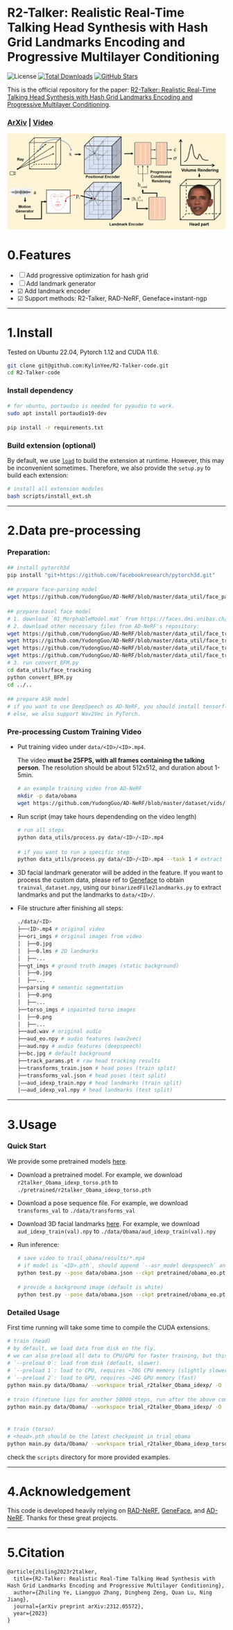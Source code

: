# R2-Talker: Realistic Real-Time Talking Head Synthesis with Hash Grid Landmarks Encoding and Progressive Multilayer Conditioning

![License](https://img.shields.io/badge/license-MIT-yellow)
[![Total Downloads](https://img.shields.io/github/downloads/KylinYee/R2-Talker-code/master/total.svg)](https://github.com/KylinYee/R2-Talker-code/master)
[![GitHub Stars](https://img.shields.io/github/stars/KylinYee/R2-Talker-code.svg)](https://github.com/KylinYee/R2-Talker-code/master)


This is the official repository for the paper: [R2-Talker: Realistic Real-Time Talking Head Synthesis with Hash Grid Landmarks Encoding and Progressive Multilayer Conditioning](https://arxiv.org/abs/2312.05572).

###  [ArXiv](https://arxiv.org/abs/2312.05572) | [Video](https://www.youtube.com/watch?v=pdGFnCBiU5Y)

![image](assets/pipeline.png)



# 0.Features

- &#x2610; Add progressive optimization for hash grid
- &#x2610; Add landmark generator
- &#x2611; Add landmark encoder
- &#x2611; Support methods: R2-Talker, RAD-NeRF, Geneface+instant-ngp 

---
# 1.Install

Tested on Ubuntu 22.04, Pytorch 1.12 and CUDA 11.6.

```bash
git clone git@github.com:KylinYee/R2-Talker-code.git
cd R2-Talker-code
```


### Install dependency
```bash
# for ubuntu, portaudio is needed for pyaudio to work.
sudo apt install portaudio19-dev

pip install -r requirements.txt
```

### Build extension (optional)
By default, we use [`load`](https://pytorch.org/docs/stable/cpp_extension.html#torch.utils.cpp_extension.load) to build the extension at runtime.
However, this may be inconvenient sometimes.
Therefore, we also provide the `setup.py` to build each extension:
```bash
# install all extension modules
bash scripts/install_ext.sh
```

---
# 2.Data pre-processing

### Preparation:

```bash
## install pytorch3d
pip install "git+https://github.com/facebookresearch/pytorch3d.git"

## prepare face-parsing model
wget https://github.com/YudongGuo/AD-NeRF/blob/master/data_util/face_parsing/79999_iter.pth?raw=true -O data_utils/face_parsing/79999_iter.pth

## prepare basel face model
# 1. download `01_MorphableModel.mat` from https://faces.dmi.unibas.ch/bfm/main.php?nav=1-2&id=downloads and put it under `data_utils/face_tracking/3DMM/`
# 2. download other necessary files from AD-NeRF's repository:
wget https://github.com/YudongGuo/AD-NeRF/blob/master/data_util/face_tracking/3DMM/exp_info.npy?raw=true -O data_utils/face_tracking/3DMM/exp_info.npy
wget https://github.com/YudongGuo/AD-NeRF/blob/master/data_util/face_tracking/3DMM/keys_info.npy?raw=true -O data_utils/face_tracking/3DMM/keys_info.npy
wget https://github.com/YudongGuo/AD-NeRF/blob/master/data_util/face_tracking/3DMM/sub_mesh.obj?raw=true -O data_utils/face_tracking/3DMM/sub_mesh.obj
wget https://github.com/YudongGuo/AD-NeRF/blob/master/data_util/face_tracking/3DMM/topology_info.npy?raw=true -O data_utils/face_tracking/3DMM/topology_info.npy
# 3. run convert_BFM.py
cd data_utils/face_tracking
python convert_BFM.py
cd ../..

## prepare ASR model
# if you want to use DeepSpeech as AD-NeRF, you should install tensorflow 1.15 manually.
# else, we also support Wav2Vec in PyTorch.
```

### Pre-processing Custom Training Video
* Put training video under `data/<ID>/<ID>.mp4`.

    The video **must be 25FPS, with all frames containing the talking person**. 
    The resolution should be about 512x512, and duration about 1-5min.
    ```bash
    # an example training video from AD-NeRF
    mkdir -p data/obama
    wget https://github.com/YudongGuo/AD-NeRF/blob/master/dataset/vids/Obama.mp4?raw=true -O data/obama/obama.mp4
    ```

* Run script (may take hours dependending on the video length)
    ```bash
    # run all steps
    python data_utils/process.py data/<ID>/<ID>.mp4

    # if you want to run a specific step 
    python data_utils/process.py data/<ID>/<ID>.mp4 --task 1 # extract audio wave
    ```

* 3D facial landmark generator will be added in the feature. If you want to process the custom data, please ref to [Geneface](https://github.com/yerfor/GeneFace/blob/main/docs/process_data/process_target_person_video.md) to obtain `trainval_dataset.npy`, using our `binarizedFile2landmarks.py` to extract landmarks and put the landmarks to `data/<ID>/`.

* File structure after finishing all steps:
    ```bash
    ./data/<ID>
    ├──<ID>.mp4 # original video
    ├──ori_imgs # original images from video
    │  ├──0.jpg
    │  ├──0.lms # 2D landmarks
    │  ├──...
    ├──gt_imgs # ground truth images (static background)
    │  ├──0.jpg
    │  ├──...
    ├──parsing # semantic segmentation
    │  ├──0.png
    │  ├──...
    ├──torso_imgs # inpainted torso images
    │  ├──0.png
    │  ├──...
    ├──aud.wav # original audio 
    ├──aud_eo.npy # audio features (wav2vec)
    ├──aud.npy # audio features (deepspeech)
    ├──bc.jpg # default background
    ├──track_params.pt # raw head tracking results
    ├──transforms_train.json # head poses (train split)
    ├──transforms_val.json # head poses (test split)
    |——aud_idexp_train.npy # head landmarks (train split)
    |——aud_idexp_val.npy # head landmarks (test split)
    ```


---
# 3.Usage

### Quick Start

We provide some pretrained models  [here](https://drive.google.com/drive/folders/1fWxPDpGTwYFVQztSAz05AVv_iFOkdDJs?usp=drive_link).

* Download a pretrained model.
    For example, we download `r2talker_Obama_idexp_torso.pth` to `./pretrained/r2talker_Obama_idexp_torso.pth`

* Download a pose sequence file.
    For example, we download `transforms_val` to `./data/transforms_val`

* Download 3D facial landmarks [here](https://drive.google.com/drive/folders/1fWxPDpGTwYFVQztSAz05AVv_iFOkdDJs?usp=drive_link). 
    For example, we download `aud_idexp_train(val).npy` to `./data/Obama/aud_idexp_train(val).npy`
    
* Run inference:
    ```bash
    # save video to trail_obama/results/*.mp4
    # if model is `<ID>.pth`, should append `--asr_model deepspeech` and use `--aud intro.npy` instead.
    python test.py --pose data/obama.json --ckpt pretrained/obama_eo.pth --aud data/intro_eo.npy --workspace trial_obama/ -O --torso

    # provide a background image (default is white)
    python test.py --pose data/obama.json --ckpt pretrained/obama_eo.pth --aud data/intro_eo.npy --workspace trial_obama/ -O --torso --bg_img data/bg.jpg
    ```

### Detailed Usage

First time running will take some time to compile the CUDA extensions.

```bash
# train (head)
# by default, we load data from disk on the fly.
# we can also preload all data to CPU/GPU for faster training, but this is very memory-hungry for large datasets.
# `--preload 0`: load from disk (default, slower).
# `--preload 1`: load to CPU, requires ~70G CPU memory (slightly slower)
# `--preload 2`: load to GPU, requires ~24G GPU memory (fast)
python main.py data/Obama/ --workspace trial_r2talker_Obama_idexp/ -O --iters 200000 --method r2talker --cond_type idexp

# train (finetune lips for another 50000 steps, run after the above command!)
python main.py data/Obama/ --workspace trial_r2talker_Obama_idexp/ -O --finetune_lips --iters 250000 --method r2talker --cond_type idexp


# train (torso)
# <head>.pth should be the latest checkpoint in trial_obama
python main.py data/Obama/ --workspace trial_r2talker_Obama_idexp_torso/ -O --torso --iters 200000 --head_ckpt trial_r2talker_Obama_idexp/checkpoints/ngp_ep0035.pth  --method r2talker --cond_type idexp
```

check the `scripts` directory for more provided examples.

---
# 4.Acknowledgement

This code is developed heavily relying on [RAD-NeRF](https://github.com/ashawkey/RAD-NeRF), [GeneFace](https://github.com/yerfor/GeneFace), and [AD-NeRF](https://github.com/YudongGuo/AD-NeRF).  Thanks for these great projects.

---
# 5.Citation

```
@article{zhiling2023r2talker,
  title={R2-Talker: Realistic Real-Time Talking Head Synthesis with Hash Grid Landmarks Encoding and Progressive Multilayer Conditioning},
  author={Zhiling Ye, Liangguo Zhang, Dingheng Zeng, Quan Lu, Ning Jiang},
  journal={arXiv preprint arXiv:2312.05572},
  year={2023}
}
```
